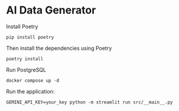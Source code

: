# AI Data Generator

Install Poetry
```
pip install poetry
```

Then install the dependencies using Poetry

```
poetry install
```

Run PostgreSQL
```
docker compose up -d
```

Run the application:
```
GEMINI_API_KEY=your_key python -m streamlit run src/__main__.py
```


